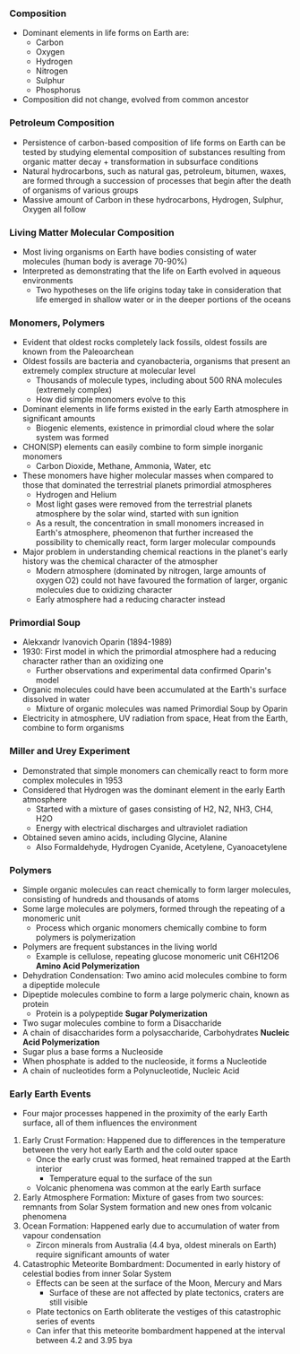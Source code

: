### Composition
 - Dominant elements in life forms on Earth are:
	 - Carbon
	 - Oxygen
	 - Hydrogen
	 - Nitrogen
	 - Sulphur
	 - Phosphorus
 - Composition did not change, evolved from common ancestor

### Petroleum Composition
 - Persistence of carbon-based composition of life forms on Earth can be tested by studying elemental composition of substances resulting from organic matter decay + transformation in subsurface conditions
 - Natural hydrocarbons, such as natural gas, petroleum, bitumen, waxes, are formed through a succession of processes that begin after the death of organisms of various groups
 - Massive amount of Carbon in these hydrocarbons, Hydrogen, Sulphur, Oxygen all follow

### Living Matter Molecular Composition
 - Most living organisms on Earth have bodies consisting of water molecules (human body is average 70-90%)
 - Interpreted as demonstrating that the life on Earth evolved in aqueous environments
	 - Two hypotheses on the life origins today take in consideration that life emerged in shallow water or in the deeper portions of the oceans

### Monomers, Polymers
 - Evident that oldest rocks completely lack fossils, oldest fossils are known from the Paleoarchean
 - Oldest fossils are bacteria and cyanobacteria, organisms that present an extremely complex structure at molecular level
	 - Thousands of molecule types, including about 500 RNA molecules (extremely complex)
	 - How did simple monomers evolve to this
 - Dominant elements in life forms existed in the early Earth atmosphere in significant amounts
	 - Biogenic elements, existence in primordial cloud where the solar system was formed
 - CHON(SP) elements can easily combine to form simple inorganic monomers
	 - Carbon Dioxide, Methane, Ammonia, Water, etc
 - These monomers have higher molecular masses when compared to those that dominated the terrestrial planets primordial atmospheres
	 - Hydrogen and Helium
	 - Most light gases were removed from the terrestrial planets atmosphere by the solar wind, started with sun ignition
	 - As a result, the concentration in small monomers increased in Earth's atmosphere, pheomenon that further increased the possibility to chemically react, form larger molecular compounds
 - Major problem in understanding chemical reactions in the planet's early history was the chemical character of the atmospher
	 - Modern atmosphere (dominated by nitrogen, large amounts of oxygen O2) could not have favoured the formation of larger, organic molecules due to oxidizing character
	 - Early atmosphere had a reducing character instead

### Primordial Soup
 - Alekxandr Ivanovich Oparin (1894-1989)
 - 1930: First model in which the primordial  atmosphere had a reducing character rather than an oxidizing one
	 - Further observations and experimental data confirmed Oparin's model
 - Organic molecules could have been accumulated at the Earth's surface dissolved in water
	 - Mixture of organic molecules was named Primordial Soup by Oparin
 - Electricity in atmosphere, UV radiation from space, Heat from the Earth, combine to form organisms

### Miller and Urey Experiment
 - Demonstrated that simple monomers can chemically react to form more complex molecules in 1953
 - Considered that Hydrogen was the dominant element in the early Earth atmosphere
	 - Started with a mixture of gases consisting of H2, N2, NH3, CH4, H2O
	 - Energy with electrical discharges and ultraviolet radiation
 - Obtained seven amino acids, including Glycine, Alanine
	 - Also Formaldehyde, Hydrogen Cyanide, Acetylene, Cyanoacetylene

### Polymers
 - Simple organic molecules can react chemically to form larger molecules, consisting of hundreds and thousands of atoms
 - Some large molecules are polymers, formed through the repeating of a monomeric unit
	 - Process which organic monomers chemically combine to form polymers is polymerization
 - Polymers are frequent substances in the living world
	 - Example is cellulose, repeating glucose monomeric unit C6H12O6
**Amino Acid Polymerization**
 - Dehydration Condensation: Two amino acid molecules combine to form a dipeptide molecule
 - Dipeptide molecules combine to form a large polymeric chain, known as protein
	 - Protein is a polypeptide
**Sugar Polymerization**
 - Two sugar molecules combine to form a Disaccharide
 - A chain of disaccharides form a polysaccharide, Carbohydrates
**Nucleic Acid Polymerization**
 - Sugar plus a base forms a Nucleoside
 - When phosphate is added to the nucleoside, it forms a Nucleotide
 - A chain of nucleotides form a Polynucleotide, Nucleic Acid

### Early Earth Events
 - Four major processes happened in the proximity of the early Earth surface, all of them influences the environment
1. Early Crust Formation: Happened due to differences in the temperature between the very hot early Earth and the cold outer space
	- Once the early crust was formed, heat remained trapped at the Earth interior
		- Temperature equal to the surface of the sun
	- Volcanic phenomena was common at the early Earth surface
2. Early Atmosphere Formation: Mixture of gases from two sources: remnants from Solar System formation and new ones from volcanic phenomena
3. Ocean Formation: Happened early due to accumulation of water from vapour condensation
	 - Zircon minerals from Australia (4.4 bya, oldest minerals on Earth) require significant amounts of water
4. Catastrophic Meteorite Bombardment: Documented in early history of celestial bodies from inner Solar System
	 - Effects can be seen at the surface of the Moon, Mercury and Mars
		 - Surface of these are not affected by plate tectonics, craters are still visible
	 - Plate tectonics on Earth obliterate the vestiges of this catastrophic series of events
	 - Can infer that this meteorite bombardment happened at the interval between 4.2 and 3.95 bya
